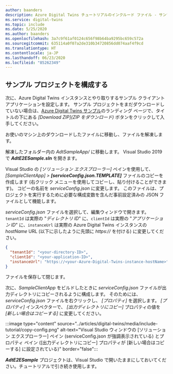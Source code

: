 ```yaml
---
author: baanders
description: Azure Digital Twins チュートリアルのインクルード ファイル - サンプル プロジェクトを構成する
ms.service: digital-twins
ms.topic: include
ms.date: 5/25/2020
ms.author: baanders
ms.openlocfilehash: 3a7c9f61af0124c656f98b64ba9295bc659c572a
ms.sourcegitcommit: 635114a0f07a2de310b34720856dd074aaf4f9cd
ms.translationtype: HT
ms.contentlocale: ja-JP
ms.lasthandoff: 06/23/2020
ms.locfileid: "85262349"
---
```

## <a name="configure-the-sample-project"></a>サンプル プロジェクトを構成する

次に、Azure Digital Twins インスタンスとやり取りするサンプル クライアント アプリケーションを設定します。 サンプル プロジェクトをまだダウンロードしていない場合は、[Azure Digital Twins サンプル](https://docs.microsoft.com/samples/azure-samples/digital-twins-samples/digital-twins-samples)のランディング ページで、タイトルの下にある *[Download ZIP]\(ZIP をダウンロード\)* ボタンをクリックして入手してください。

お使いのマシン上のダウンロードしたファイルに移動し、ファイルを解凍します。

解凍したフォルダー内の _AdtSampleApp/_ に移動します。 Visual Studio 2019 で _**AdtE2ESample.sln**_ を開きます。 

Visual Studio の *[ソリューション エクスプローラー]* ペインを使用して、 _[SampleClientApp] > **[serviceConfig.json.TEMPLATE]**_ ファイルのコピーを作成します (右クリック メニューを使用してコピーし、貼り付けることができます)。 コピーの名前を *serviceConfig.json* に変更します。 このファイルは、プロジェクトを実行するために必要な構成変数を含んだ事前設定済みの JSON ファイルとして機能します。

*serviceConfig.json* ファイルを選択して、編集ウィンドウで開きます。 `tenantId` は実際の "*ディレクトリ ID*" に、`clientId` は実際の "*アプリケーション ID*" に、`instanceUrl` は実際の Azure Digital Twins インスタンスの *hostName* URL (以下に示したように先頭に *https://* を付ける) に変更してください。

```json
{
  "tenantId": "<your-directory-ID>",
  "clientId": "<your-application-ID>",
  "instanceUrl": "https://<your-Azure-Digital-Twins-instance-hostName>"
}
```

ファイルを保存して閉じます。 

次に、*SampleClientApp* をビルドしたときに *serviceConfig.json* ファイルが出力ディレクトリにコピーされるように構成します。 そのためには、*serviceConfig.json* ファイルを右クリックし、 *[プロパティ]* を選択します。 *[プロパティ]* インスペクターで、 *[出力ディレクトリにコピー]* プロパティの値を *[新しい場合はコピーする]* に変更してください。

:::image type="content" source="../articles/digital-twins/media/include-tutorial/copy-config.png" alt-text="Visual Studio ウィンドウの [ソリューション エクスプローラー] ペイン (serviceConfig.json が強調表示されている) とプロパティ ペイン ([出力ディレクトリにコピー] プロパティが [新しい場合はコピーする] に設定されている)" border="false":::

_**AdtE2ESample**_ プロジェクトは、Visual Studio で開いたままにしておいてください。チュートリアルで引き続き使用します。

